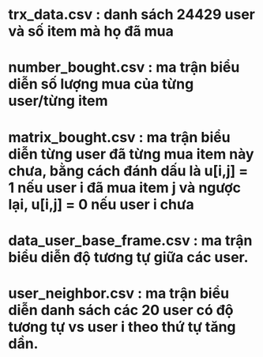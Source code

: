 # trx_data.csv : danh sách 24429 user và số item mà họ đã mua
# number_bought.csv : ma trận biểu diễn số lượng mua của từng user/từng item
# matrix_bought.csv : ma trận biểu diễn từng user đã từng mua item này chưa, bằng cách đánh dấu là u[i,j] = 1 nếu user i đã mua item j và ngược lại, u[i,j] = 0 nếu user i chưa
# data_user_base_frame.csv : ma trận biểu diễn độ tương tự giữa các user.
# user_neighbor.csv : ma trận biểu diễn danh sách các 20 user có độ tương tự vs user i theo thứ tự tăng dần.
